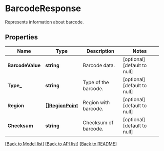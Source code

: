 # BarcodeResponse

Represents information about barcode.

## Properties

Name | Type | Description | Notes
---- | ---- | ----------- | -----
**BarcodeValue** | **string** | Barcode data. | [optional] [default to null]
**Type_** | **string** | Type of the barcode. | [optional] [default to null]
**Region** | [**[]RegionPoint**](RegionPoint.md) | Region with barcode. | [optional] [default to null]
**Checksum** | **string** | Checksum of barcode. | [optional] [default to null]

[[Back to Model list]](../README.md#documentation-for-models) [[Back to API list]](../README.md#documentation-for-api-endpoints) [[Back to README]](../README.md)
